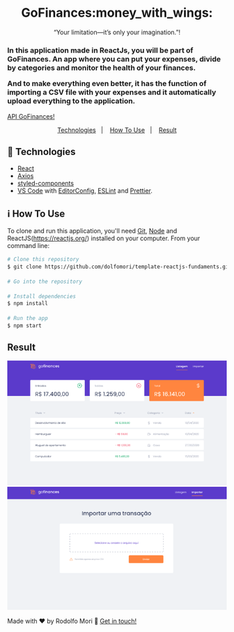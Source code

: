 
<h1 align="center">
GoFinances:money_with_wings:
</h3>

<p align="center">“Your limitation—it’s only your imagination.”!</blockquote>

<h3>

In this application made in ReactJs, you will be part of GoFinances.
An app where you can put your expenses, divide by categories and monitor the health of your finances.

And to make everything even better, it has the function of importing a CSV file
with your expenses and it automatically upload everything to the application.

</h3>

  [API GoFinances!](https://github.com/dolfomori/gostack-template-typeorm-upload/)


<p align="center">
  <a href="#rocket-technologies">Technologies</a>&nbsp;&nbsp;&nbsp;|&nbsp;&nbsp;&nbsp;
  <a href="#information_source-how-to-use">How To Use</a>&nbsp;&nbsp;&nbsp;|&nbsp;&nbsp;&nbsp;
  <a href="#result">Result</a>
</p>

## :rocket: Technologies

- [React](https://reactjs.org/)
- [Axios](https://github.com/axios/axios)
- [styled-components](https://www.styled-components.com/)
- [VS Code](https://code.visualstudio.com/) with [EditorConfig](https://editorconfig.org/), [ESLint](https://eslint.org/) and [Prettier](https://prettier.io/).

## :information_source: How To Use

To clone and run this application, you'll need [Git](https://git-scm.com), [Node](https://nodejs.org) and ReactJS(https://reactjs.org/) installed on your computer. From your command line:

```bash
# Clone this repository
$ git clone https://github.com/dolfomori/template-reactjs-fundaments.git

# Go into the repository

# Install dependencies
$ npm install

# Run the app
$ npm start

```

## Result

<img src="https://github.com/dolfomori/template-reactjs-fundaments/blob/master/public/screen_shot1.png" width="800"><img src="https://github.com/dolfomori/template-reactjs-fundaments/blob/master/public/screen_shot2.png" width="800">


Made with ♥ by Rodolfo Mori :wave: [Get in touch!](https://www.linkedin.com/in/rodolfomori/)
